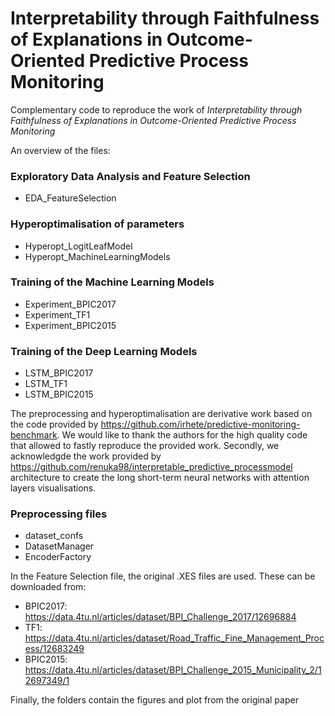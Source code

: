 # Interpretability through Faithfulness of Explanations in Outcome-Oriented Predictive Process Monitoring
Complementary code to reproduce the work of *Interpretability through Faithfulness of Explanations in Outcome-Oriented Predictive Process Monitoring*

An overview of the files:


### Exploratory Data Analysis and Feature Selection
- EDA_FeatureSelection

### Hyperoptimalisation of parameters
- Hyperopt_LogitLeafModel
- Hyperopt_MachineLearningModels

### Training of the Machine Learning Models
- Experiment_BPIC2017
- Experiment_TF1
- Experiment_BPIC2015

### Training of the Deep Learning Models
- LSTM_BPIC2017
- LSTM_TF1
- LSTM_BPIC2015


The preprocessing and hyperoptimalisation are derivative work based on the code provided by https://github.com/irhete/predictive-monitoring-benchmark. 
 We would like to thank the authors for the high quality code that allowed to fastly reproduce the provided work.
Secondly, we acknowledgde the work provided by https://github.com/renuka98/interpretable_predictive_processmodel architecture to create the long short-term neural networks with attention layers visualisations.

### Preprocessing files 

- dataset_confs
- DatasetManager
- EncoderFactory

In the Feature Selection file, the original .XES files are used. These can be downloaded from:

- BPIC2017: https://data.4tu.nl/articles/dataset/BPI_Challenge_2017/12696884
- TF1: https://data.4tu.nl/articles/dataset/Road_Traffic_Fine_Management_Process/12683249
- BPIC2015: https://data.4tu.nl/articles/dataset/BPI_Challenge_2015_Municipality_2/12697349/1


Finally, the folders contain the figures and plot from the original paper




